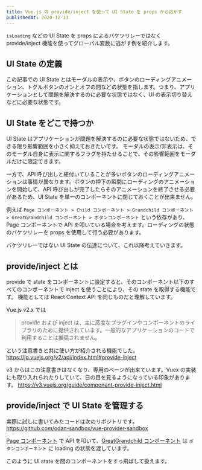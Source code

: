 ```yaml
---
title: Vue.js の provide/inject を使って UI State を props から逃がす
publishedAt: 2020-12-13
---
```


`isLoading` などの UI State を props によるバケツリレーではなく provide/inject 機能を使ってグローバル変数に逃がす例を紹介します。

## UI State の定義
この記事での UI State とはモーダルの表示や、ボタンのローディングアニメーション、トグルボタンのオンとオフの間などの状態を指します。つまり、アプリケーションとして問題を解決するのに必要な状態ではなく、UI の表示切り替えなどに必要な状態です。

## UI State をどこで持つか
UI State はアプリケーションが問題を解決するのに必要な状態ではないため、できる限り影響範囲を小さく抑えておきたいです。
モーダルの表示/非表示は、そのモーダル自身に表示に関するフラグを持たせることで、その影響範囲をモーダルだけに限定できます。

一方で、API 呼び出しと紐付いていることが多いボタンのローディングアニメーションは事情が異なります。ボタンの押下の瞬間にローディングのアニメーションを開始して、API 呼び出しが完了したらそのアニメーションを終了させる必要があるため、UI State を単一のコンポーネントに閉じておくことが出来ません。

例えば `Page コンポーネント > Child コンポーネント > Grandchild コンポーネント > GreatGrandchild コンポーネント > ボタンコンポーネント` という依存があり、Page コンポーネントで API を叩いている場合を考えます。ローディングの状態のバケツリレーを props を使用して行う必要があります。

バケツリレーではない UI State の伝達について、これ以降考えていきます。

## provide/inject とは
provide で state をコンポーネントに設定すると、そのコンポーネント以下のすべてのコンポーネントで inject を使うことにより、その state を取得する機能です。
機能としては React Context API を同じものだと理解しています。

Vue.js v2.x では
> provide および inject は、主に高度なプラグインやコンポーネントのライブラリのために提供されています。一般的なアプリケーションのコードで利用することは推奨されません。

という注意書きと共に使い方が紹介される機能でした。
https://jp.vuejs.org/v2/api/index.html#provide-inject

v3 からはこの注意書きはなくなり、専用のページが出来ています。Vuex の実装にも取り入れられたりしていて、日の目を見るようになっている印象があります。
https://v3.vuejs.org/guide/component-provide-inject.html

## provide/inject で UI State を管理する
実際に試しに書いてみたコードは次のリポジトリです。
https://github.com/odan-sandbox/vue-provider-sandbox

[Page コンポーネント](https://github.com/odan-sandbox/vue-provider-sandbox/blob/master/src/pages/index.vue) で API を叩いて、[GreatGrandchild コンポーネント](https://github.com/odan-sandbox/vue-provider-sandbox/blob/master/src/components/GreatGrandchild.vue) は `ボタンコンポーネント` に loading の状態を渡しています。

このように UI state を間のコンポーネントをすっ飛ばして扱えます。

